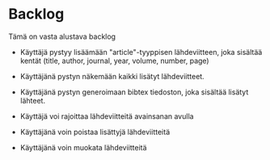 # Backlog

Tämä on vasta alustava backlog

-   Käyttäjä pystyy lisäämään "article"-tyyppisen lähdeviitteen, joka sisältää kentät (title, author, journal, year, volume, number, page)

-   Käyttäjänä pystyn näkemään kaikki lisätyt lähdeviitteet.

-   Käyttäjänä pystyn generoimaan bibtex tiedoston, joka sisältää lisätyt lähteet.

-   Käyttäjä voi rajoittaa lähdeviitteitä avainsanan avulla

-   Käyttäjänä voin poistaa lisättyjä lähdeviitteitä

-   Käyttäjänä voin muokata lähdeviitteitä
